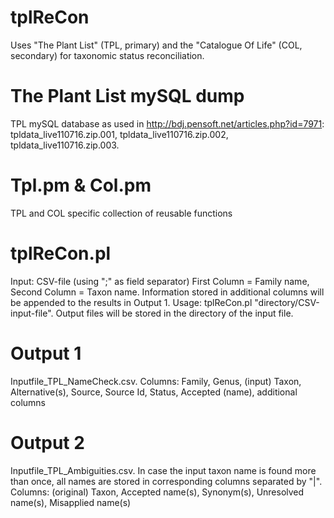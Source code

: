# tplReCon
Uses "The Plant List" (TPL, primary) and the "Catalogue Of Life" (COL, secondary) for taxonomic status reconciliation.

# The Plant List mySQL dump
TPL mySQL database as used in http://bdj.pensoft.net/articles.php?id=7971: tpldata_live110716.zip.001, tpldata_live110716.zip.002, tpldata_live110716.zip.003.

# Tpl.pm & Col.pm
TPL and COL specific collection of reusable functions

# tplReCon.pl
  Input: CSV-file (using ";" as field separator)
    First Column = Family name, Second Column = Taxon name.
    Information stored in additional columns will be appended to the results in Output 1.
  Usage: tplReCon.pl "directory/CSV-input-file".
    Output files will be stored in the directory of the input file.

# Output 1
Inputfile_TPL_NameCheck.csv.
Columns: Family, Genus, (input) Taxon, Alternative(s), Source, Source Id, Status, Accepted (name), additional columns

# Output 2
Inputfile_TPL_Ambiguities.csv.
In case the input taxon name is found more than once, all names are stored in corresponding columns separated by "|".
Columns: (original) Taxon, Accepted name(s), Synonym(s), Unresolved name(s), Misapplied name(s)
